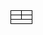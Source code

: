 <table style="width: 100%; height: 100%; border-collapse: collapse;">
  <tr>
    <!-- Top Row: Top Left and Right Quadrants -->
    <td style="width: 50%; height: 25%; vertical-align: top; border: 1px solid black;">
      <!-- Content for Top Left (Languages + Bug Catcher Image) -->
    </td>
    <td style="width: 50%; height: 25%; vertical-align: top; border: 1px solid black;">
      <!-- Content for Right (Tools & Technologies) -->
    </td>
  </tr>
  <tr>
    <!-- Bottom Row: Middle Left Quadrant and Bottom Section -->
    <td style="width: 50%; height: 50%; vertical-align: top; border: 1px solid black;">
      <!-- Content for Middle Left (Research Interest) -->
    </td>
    <td style="width: 50%; height: 50%; vertical-align: top; border: 1px solid black;">
      <!-- Content for Right (Tools & Technologies) -->
    </td>
  </tr>
  <tr>
    <!-- Bottom Section: Full-width -->
    <td colspan="2" style="width: 100%; height: 25%; border: 1px solid black; text-align: center;">
      <!-- Content for Pixel Art Wallpaper -->
    </td>
  </tr>
</table>


</body>
</html>


<!-- 
----
[<img src="https://github-profile-trophy.vercel.app/?username=durgeshsamariya&row=2&column=3" />](https://github.com/ryo-ma/github-profile-trophy)
[<img src="https://github-readme-stats.vercel.app/api?username=durgeshsamariya&theme=algolia&count_private=true&include_all_commits=true&show_icons=true" />](https://github.com/anuraghazra/github-readme-stats)
[![GitHub Streak](https://github-readme-streak-stats.herokuapp.com/?user=durgeshsamariya&theme=dark)](https://github.com/DenverCoder1/github-readme-streak-stats)
[![Durgesh's Top Langs](https://github-readme-stats.vercel.app/api/top-langs/?username=themlphdstudent&theme=algolia&hide=Jupyter&layout=compact&show_icons=true)](https://github.com/anuraghazra/github-readme-stats)
 -->
